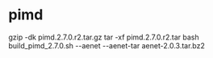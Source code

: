 # pimd
gzip -dk pimd.2.7.0.r2.tar.gz
tar -xf pimd.2.7.0.r2.tar
bash build_pimd_2.7.0.sh --aenet --aenet-tar aenet-2.0.3.tar.bz2